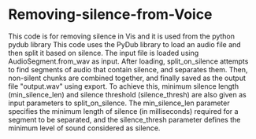 # Removing-silence-from-Voice
This code is for removing silence in Vis and it is used from the python pydub library
This code uses the PyDub library to load an audio file and then split it based on silence. 
The input file is loaded using AudioSegment.from_wav as input. After loading, split_on_silence attempts to find segments of audio that contain silence,
and separates them. Then, non-silent chunks are combined together, and finally saved as the output file "output.wav" using export.
To achieve this, minimum silence length (min_silence_len) and silence threshold (silence_thresh) are also given as input parameters to split_on_silence.
The min_silence_len parameter specifies the minimum length of silence (in milliseconds) required for a segment to be separated,
and the silence_thresh parameter defines the minimum level of sound considered as silence.
